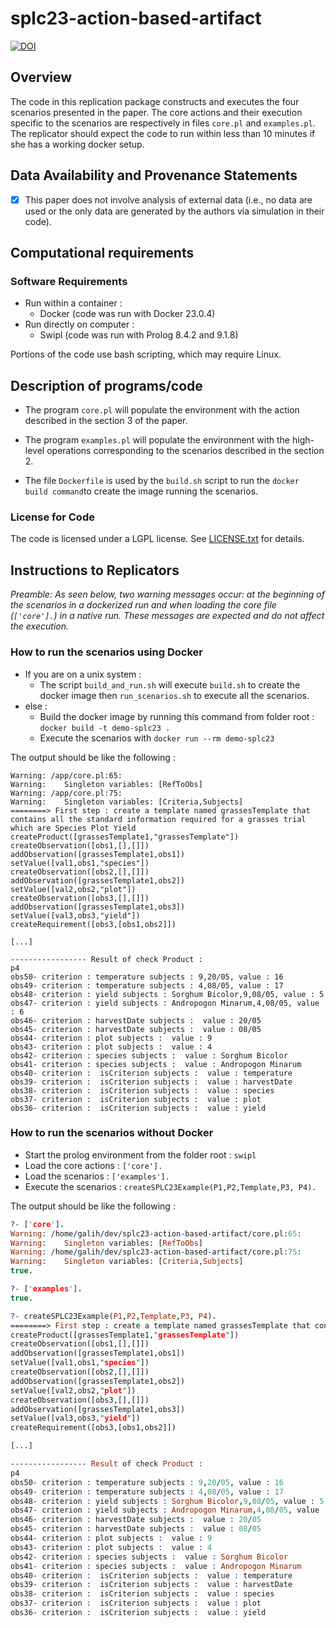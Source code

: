 # splc23-action-based-artifact

[![DOI](https://zenodo.org/badge/661905910.svg)](https://zenodo.org/badge/latestdoi/661905910)

## Overview

The code in this replication package constructs and executes the four scenarios presented in the paper. The core actions and their execution specific to the scenarios are respectively in files `core.pl` and `examples.pl`. The replicator should expect the code to run within less than 10 minutes if she has a working docker setup.

## Data Availability and Provenance Statements

- [X] This paper does not involve analysis of external data (i.e., no data are used or the only data are generated by the authors via simulation in their code).


## Computational requirements

### Software Requirements

- Run within a container :
  - Docker (code was run with Docker 23.0.4)
- Run directly on computer :
  - Swipl (code was run with Prolog 8.4.2 and 9.1.8)

Portions of the code use bash scripting, which may require Linux.

## Description of programs/code

- The program `core.pl` will populate the environment with the action described in the section 3 of the paper.

- The program `examples.pl` will populate the environment with the high-level operations corresponding to the scenarios described in the section 2.

- The file `Dockerfile` is used by the `build.sh` script to run the `docker build command`to create the image running the scenarios.

### License for Code

The code is licensed under a LGPL license. See [LICENSE.txt](LICENSE.txt) for details.

## Instructions to Replicators

*Preamble: As seen below, two warning messages occur: at the beginning of the scenarios in a dockerized run and when loading the core file (`['core'].`) in a native run. These messages are expected and do not affect the execution.*

### How to run the scenarios using Docker

- If you are on a unix system :
   - The script `build_and_run.sh` will execute `build.sh` to create the docker image then `run_scenarios.sh` to execute all the scenarios. 
- else :
   - Build the docker image by running this command from folder root : `docker build -t demo-splc23 .`
   - Execute the scenarios with `docker run --rm demo-splc23`

The output should be like the following :

```
Warning: /app/core.pl:65:
Warning:    Singleton variables: [RefToObs]
Warning: /app/core.pl:75:
Warning:    Singleton variables: [Criteria,Subjects]
========> First step : create a template named grassesTemplate that contains all the standard information required for a grasses trial which are Species Plot Yield
createProduct([grassesTemplate1,"grassesTemplate"])
createObservation([obs1,[],[]])
addObservation([grassesTemplate1,obs1])
setValue([val1,obs1,"species"])
createObservation([obs2,[],[]])
addObservation([grassesTemplate1,obs2])
setValue([val2,obs2,"plot"])
createObservation([obs3,[],[]])
addObservation([grassesTemplate1,obs3])
setValue([val3,obs3,"yield"])
createRequirement([obs3,[obs1,obs2]])

[...]

----------------- Result of check Product : 
p4
obs50- criterion : temperature subjects : 9,20/05, value : 16
obs49- criterion : temperature subjects : 4,08/05, value : 17
obs48- criterion : yield subjects : Sorghum Bicolor,9,08/05, value : 5
obs47- criterion : yield subjects : Andropogon Minarum,4,08/05, value : 6
obs46- criterion : harvestDate subjects :  value : 20/05
obs45- criterion : harvestDate subjects :  value : 08/05
obs44- criterion : plot subjects :  value : 9
obs43- criterion : plot subjects :  value : 4
obs42- criterion : species subjects :  value : Sorghum Bicolor
obs41- criterion : species subjects :  value : Andropogon Minarum
obs40- criterion :  isCriterion subjects :  value : temperature
obs39- criterion :  isCriterion subjects :  value : harvestDate
obs38- criterion :  isCriterion subjects :  value : species
obs37- criterion :  isCriterion subjects :  value : plot
obs36- criterion :  isCriterion subjects :  value : yield
```

### How to run the scenarios without Docker

- Start the prolog environment from the folder root : `swipl`
- Load the core actions : `['core'].`
- Load the scenarios : `['examples'].`
- Execute the scenarios : `createSPLC23Example(P1,P2,Template,P3, P4).`

The output should be like the following :

```prolog
?- ['core'].
Warning: /home/galih/dev/splc23-action-based-artifact/core.pl:65:
Warning:    Singleton variables: [RefToObs]
Warning: /home/galih/dev/splc23-action-based-artifact/core.pl:75:
Warning:    Singleton variables: [Criteria,Subjects]
true.

?- ['examples'].
true.

?- createSPLC23Example(P1,P2,Template,P3, P4).
========> First step : create a template named grassesTemplate that contains all the standard information required for a grasses trial which are Species Plot Yield
createProduct([grassesTemplate1,"grassesTemplate"])
createObservation([obs1,[],[]])
addObservation([grassesTemplate1,obs1])
setValue([val1,obs1,"species"])
createObservation([obs2,[],[]])
addObservation([grassesTemplate1,obs2])
setValue([val2,obs2,"plot"])
createObservation([obs3,[],[]])
addObservation([grassesTemplate1,obs3])
setValue([val3,obs3,"yield"])
createRequirement([obs3,[obs1,obs2]])

[...]

----------------- Result of check Product : 
p4
obs50- criterion : temperature subjects : 9,20/05, value : 16
obs49- criterion : temperature subjects : 4,08/05, value : 17
obs48- criterion : yield subjects : Sorghum Bicolor,9,08/05, value : 5
obs47- criterion : yield subjects : Andropogon Minarum,4,08/05, value : 6
obs46- criterion : harvestDate subjects :  value : 20/05
obs45- criterion : harvestDate subjects :  value : 08/05
obs44- criterion : plot subjects :  value : 9
obs43- criterion : plot subjects :  value : 4
obs42- criterion : species subjects :  value : Sorghum Bicolor
obs41- criterion : species subjects :  value : Andropogon Minarum
obs40- criterion :  isCriterion subjects :  value : temperature
obs39- criterion :  isCriterion subjects :  value : harvestDate
obs38- criterion :  isCriterion subjects :  value : species
obs37- criterion :  isCriterion subjects :  value : plot
obs36- criterion :  isCriterion subjects :  value : yield
```
